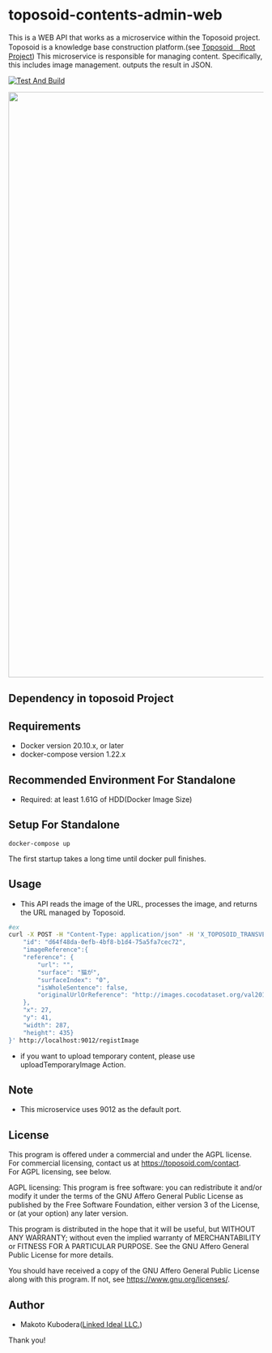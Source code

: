 # toposoid-contents-admin-web
This is a WEB API that works as a microservice within the Toposoid project.
Toposoid is a knowledge base construction platform.(see [Toposoid　Root Project](https://github.com/toposoid/toposoid.git))
This microservice is responsible for managing content. Specifically, this includes image management. outputs the result in JSON.

[![Test And Build](https://github.com/toposoid/toposoid-contents-admin-web/actions/workflows/action.yml/badge.svg)](https://github.com/toposoid/toposoid-contents-admin-web/actions/workflows/action.yml)

<img width="1154"  src="https://github.com/toposoid/toposoid-contents-admin-web/assets/82787843/eb464f57-2129-4e39-abbc-de0f4837aad9">

## Dependency in toposoid Project

## Requirements
* Docker version 20.10.x, or later
* docker-compose version 1.22.x

## Recommended Environment For Standalone
* Required: at least 1.61G of HDD(Docker Image Size)

## Setup For Standalone
```bssh
docker-compose up
```
The first startup takes a long time until docker pull finishes.
## Usage
* This API reads the image of the URL, processes the image, and returns the URL managed by Toposoid.
```bash
#ex
curl -X POST -H "Content-Type: application/json" -H 'X_TOPOSOID_TRANSVERSAL_STATE: {"userId":"test-user", "username":"guest", "roleId":0, "csrfToken":""}'  -d '{
    "id": "d64f48da-0efb-4bf8-b1d4-75a5fa7cec72",
    "imageReference":{
    "reference": {
        "url": "",
        "surface": "猫が",
        "surfaceIndex": "0",
        "isWholeSentence": false,
        "originalUrlOrReference": "http://images.cocodataset.org/val2017/000000039769.jpg"
    },
    "x": 27,
    "y": 41,
    "width": 287,
    "height": 435}
}' http://localhost:9012/registImage
```
* if you want to upload temporary content, please use uploadTemporaryImage Action.

## Note
* This microservice uses 9012 as the default port.

## License
This program is offered under a commercial and under the AGPL license.
For commercial licensing, contact us at https://toposoid.com/contact.  
For AGPL licensing, see below.

AGPL licensing:
This program is free software: you can redistribute it and/or modify
it under the terms of the GNU Affero General Public License as published by
the Free Software Foundation, either version 3 of the License, or
(at your option) any later version.

This program is distributed in the hope that it will be useful,
but WITHOUT ANY WARRANTY; without even the implied warranty of
MERCHANTABILITY or FITNESS FOR A PARTICULAR PURPOSE.  See the
GNU Affero General Public License for more details.

You should have received a copy of the GNU Affero General Public License
along with this program.  If not, see <https://www.gnu.org/licenses/>.

## Author
* Makoto Kubodera([Linked Ideal LLC.](https://linked-ideal.com/))

Thank you!

